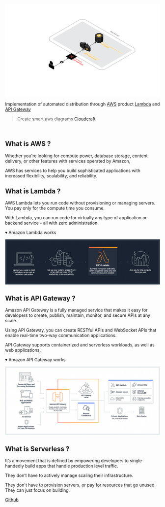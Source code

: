 <img src='https://github.com/byaws/aws-lambda-serverless-deploy/raw/images/architecture.png' border='0' alt='architecture' />

Implementation of automated distribution through [AWS](https://aws.amazon.com/ko/) product [Lambda](https://aws.amazon.com/ko/lambda/) and [API Gateway](https://aws.amazon.com/ko/api-gateway/)

> Create smart aws diagrams [Cloudcraft](https://cloudcraft.co/)

<br />

## What is AWS ?

Whether you're looking for compute power, database storage, content delivery, or other features with services operated by Amazon, 

AWS has services to help you build sophisticated applications with increased flexibility, scalability, and reliability.

## What is Lambda ?

AWS Lambda lets you run code without provisioning or managing servers. You pay only for the compute time you consume.

With Lambda, you can run code for virtually any type of application or backend service - all with zero administration.

▾ Amazon Lambda works

<img src='https://github.com/byaws/aws-lambda-serverless-deploy/raw/images/lambda-works.png' border='0' alt='lambda-works' />

## What is API Gateway ?

Amazon API Gateway is a fully managed service that makes it easy for developers to create, publish, maintain, monitor, and secure APIs at any scale.

Using API Gateway, you can create RESTful APIs and WebSocket APIs that enable real-time two-way communication applications. 

API Gateway supports containerized and serverless workloads, as well as web applications.

▾ Amazon API Gateway works

<img src='https://github.com/byaws/aws-lambda-serverless-deploy/raw/images/api-gateway-works.png' border='0' alt='api-gateway-works' />

## What is Serverless ?

It’s a movement that is defined by empowering developers to single-handedly build apps that handle production level traffic. 

They don’t have to actively manage scaling their infrastructure. 

They don't have to provision servers, or pay for resources that go unused. They can just focus on building.

[Github](https://github.com/serverless/serverless)
